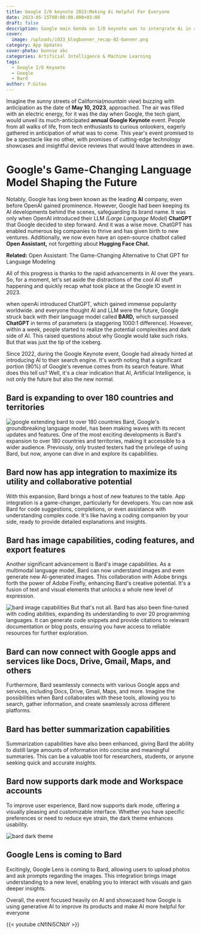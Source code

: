 ```yaml
---
title: Google I/O keynote 2023:Making Ai Helpful For Everyone
date: 2023-05-15T00:00:00.000+03:00
draft: false
description: Google main Genda on I/O keynote was to intergrate Ai in almost their product
cover:
  image: /uploads/i023_blogbanner_recap-02-banner.png
category: App Updates
cover-photo: bunnie abc
categories: Artificial Intelligence & Machine Learning
tags:
  - Google I/O Keynote
  - Google
  - Bard
author: P.Gitau
---
```

Imagine the sunny streets of California(_mountain view_) buzzing with anticipation as the date of **May 10, 2023**, approached. The air was filled with an electric energy, for it was the day when Google, the tech giant, would unveil its much-anticipated **annual Google Keynote** event. People from all walks of life, from tech enthusiasts to curious onlookers, eagerly gathered in anticipation of what was to come. This year's event promised to be a spectacle like no other, with promises of cutting-edge technology showcases and insightful device reviews that would leave attendees in awe.

# Google's Game-Changing Language Model Shaping the Future

Notably, Google has long been known as the leading **AI** company, even before OpenAI gained prominence. However, Google had been keeping its AI developments behind the scenes, safeguarding its brand name. It was only when OpenAI introduced their LLM _(Large Language Model_) **ChatGPT** that Google decided to step forward. And it was a wise move. ChatGPT has enabled numerous big companies to thrive and has given birth to new ventures. Additionally, we now even have an open-source chatbot called **Open Assistant,** not forgetting about **Hugging Face Chat.**

**Related:** Open Assistant: The Game-Changing Alternative to Chat GPT for Language Modeling

All of this progress is thanks to the rapid advancements in AI over the years. So, for a moment, let's set aside the distractions of the cool AI stuff happening and quickly recap what took place at the Google IO event in 2023.

when openAi introduced ChatGPT, which gained immense popularity worldwide. and everyone thought AI and LLM were the future, Google struck back with their language model called **BARD,** which surpassed **ChatGPT** in terms of parameters (a staggering 1000:1 difference). However, within a week, people started to realize the potential complexities and dark side of AI. This raised questions about why Google would take such risks. But that was just the tip of the iceberg.

Since 2022, during the Google Keynote event, Google had already hinted at introducing AI to their search engine. It's worth noting that a significant portion (90%) of Google's revenue comes from its search feature. What does this tell us? Well, it's a clear indication that AI, Artificial Intelligence, is not only the future but also the new normal.

## Bard is expanding to over 180 countries and territories

![google extending bard to over 180 countries](/uploads/image-139.png)
Bard, Google's groundbreaking language model, has been making waves with its recent updates and features. One of the most exciting developments is Bard's expansion to over 180 countries and territories, making it accessible to a wider audience. Previously, only trusted testers had the privilege of using Bard, but now, anyone can dive in and explore its capabilities.

## Bard now has app integration to maximize its utility and collaborative potential

With this expansion, Bard brings a host of new features to the table. App integration is a game-changer, particularly for developers. You can now ask Bard for code suggestions, completions, or even assistance with understanding complex code. It's like having a coding companion by your side, ready to provide detailed explanations and insights.

## Bard has image capabilities, coding features, and export features

Another significant advancement is Bard's image capabilities. As a multimodal language model, Bard can now understand images and even generate new AI-generated images. This collaboration with Adobe brings forth the power of Adobe Firefly, enhancing Bard's creative potential. It's a fusion of text and visual elements that unlocks a whole new level of expression.

![bard image capabilities](/uploads/image-36-1-1024x576.png)
But that's not all. Bard has also been fine-tuned with coding abilities, expanding its understanding to over 20 programming languages. It can generate code snippets and provide citations to relevant documentation or blog posts, ensuring you have access to reliable resources for further exploration.

## Bard can now connect with Google apps and services like Docs, Drive, Gmail, Maps, and others

Furthermore, Bard seamlessly connects with various Google apps and services, including Docs, Drive, Gmail, Maps, and more. Imagine the possibilities when Bard collaborates with these tools, allowing you to search, gather information, and create seamlessly across different platforms.

## Bard has better summarization capabilities

Summarization capabilities have also been enhanced, giving Bard the ability to distill large amounts of information into concise and meaningful summaries. This can be a valuable tool for researchers, students, or anyone seeking quick and accurate insights.

## Bard now supports dark mode and Workspace accounts

To improve user experience, Bard now supports dark mode, offering a visually pleasing and customizable interface. Whether you have specific preferences or need to reduce eye strain, the dark theme enhances usability.

![bard dark theme](/uploads/sssss.png)

## Google Lens is coming to Bard

Excitingly, Google Lens is coming to Bard, allowing users to upload photos and ask prompts regarding the images. This integration brings image understanding to a new level, enabling you to interact with visuals and gain deeper insights.

Overall, the event focused heavily on AI and showcased how Google is using generative AI to improve its products and make AI more helpful for everyone

{{< youtube  cNfINi5CNbY >}}





